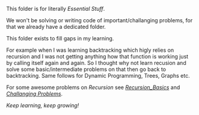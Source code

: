This folder is for literally *Essential Stuff*.

We won't be solving or writing code of important/challanging problems, for that we already have a dedicated folder.

This folder exists to fill gaps in my learning. 


For example when I was learning backtracking which higly relies on recursion and I was not getting anything how that function is working just by calling itself again and again. So I thought why not learn recusion and solve some basic/intermediate problems on that then go back to backtracking. Same follows for Dynamic Programming, Trees, Graphs etc.

For some awesome problems on *Recursion* see [*Recursion_Basics*](https://github.com/MythOfSisyphus/Data-Structures-and-Algorithms/tree/master/Essential%20Stuff/Recursion_Basics) and [*Challanging Problems*](https://github.com/MythOfSisyphus/Data-Structures-and-Algorithms/tree/master/Challaging%20Problems).

*Keep learning, keep growing!*
